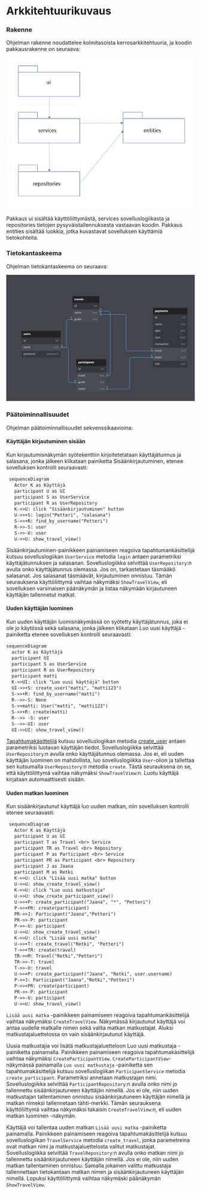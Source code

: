 # Arkkitehtuurikuvaus

### Rakenne

Ohjelman rakenne noudattelee kolmitasoista kerrosarkkitehtuuria, ja koodin pakkausrakenne on seuraava:

![Pakkausrakenne](./kuvat/arkkitehtuuri-pakkaus.png)

Pakkaus ui sisältää käyttöliittymästä, services sovelluslogiikasta ja repositories tietojen pysyväistallennuksesta vastaavan koodin. Pakkaus entities sisältää luokkia, jotka kuvastavat sovelluksen käyttämiä tietokohteita.

### Tietokantaskeema

Ohjelman tietokantaskeema on seuraava:

![Tietokanta skeema](./kuvat/database-schema.png)

### Päätoiminnallisuudet

Ohjelman päätoiminnallisuudet sekvenssikaavioina:


#### Käyttäjän kirjautuminen sisään

Kun kirjautumisnäkymän syötekenttiin kirjoitetetataan käyttäjätunnus ja salasana, jonka jälkeen klikataan painiketta Sisäänkirjautuminen, etenee sovelluksen kontrolli seuraavasti:

```mermaid
 sequenceDiagram
   Actor K as Käyttäjä
   participant U as UI
   participant S as UserService
   participant R as UserRepository
   K->>U: click "Sisäänkirjautuminen" button
   U->>+S: login("Petteri", "salasana")
   S->>+R: find_by_username("Petteri")
   R->>-S: user
   S->>-U: user
   U->>U: show_travel_view()

```

Sisäänkirjautuminen-painikkeen painamiseen reagoiva tapahtumankäsittelijä kutsuu sovelluslogiikan `UserService` metodia `login` antaen parametriksi käyttäjätunnuksen ja salasanan. Sovelluslogiikka selvittää `UserRepository`:n avulla onko käyttäjätunnus olemassa. Jos on, tarkastetaan täsmääkö salasanat. Jos salasanat täsmäävät, kirjautuminen onnistuu. Tämän seurauksena käyttöliittymä vaihtaa näkymäksi `ShowTravelView`, eli sovelluksen varsinaisen päänäkymän ja listaa näkymään kirjautuneen käyttäjän tallennetut matkat.

#### Uuden käyttäjän luominen

Kun uuden käyttäjän luomisnäkymässä on syötetty käyttäjätunnus, joka ei ole jo käytössä sekä salasana, jonka jälkeen klikataan Luo uusi käyttäjä -painiketta etenee sovelluksen kontrolli seuraavasti:

```mermaid
sequenceDiagram
  actor K as Käyttäjä
  participant UI
  participant S as UserService
  participant R as UserRepository
  participant matti
  K->>UI: click "Luo uusi käyttäjä" button
  UI->>+S: create_user("matti", "matti123")
  S->>+R: find_by_username("matti")
  R-->>-S: None
  S->>matti: User("matti", "matti123")
  S->>+R: create(matti)
  R-->> -S: user
  S-->>-UI: user
  UI->>UI: show_travel_view()
```

[Tapahtumakäsittelijä](https://github.com/phuvio/ot-harjoitustyo/blob/main/travel-expense-calculator-app/src/ui/ui.py#L65) kutsuu sovelluslogiikan metodia [create_user](https://github.com/phuvio/ot-harjoitustyo/blob/main/travel-expense-calculator-app/src/services/user_service.py#L28) antaen parametriksi luotavan käyttäjän tiedot. Sovelluslogiikka selvittää `UserRepository`:n avulla onko käyttäjätunnus olemassa. Jos ei, eli uuden käyttäjän luominen on mahdollista, luo sovelluslogiikka `User`-olion ja tallettaa sen kutsumalla `UserRepository`:n metodia `create`. Tästä seurauksena on se, että käyttöliittymä vaihtaa näkymäksi `ShowTravelView`:n. Luotu käyttäjä kirjataan automaattisesti sisään.

#### Uuden matkan luominen

Kun sisäänkirjautunut käyttäjä luo uuden matkan, niin sovelluksen kontrolli etenee seuraavasti:

```mermaid
 sequenceDiagram
   Actor K as Käyttäjä
   participant U as UI
   participant T as Travel <br> Service
   participant TR as Travel <br> Repository
   participant P as Participant <br> Service
   participant PR as Participant <br> Repository
   participant J as Jaana
   participant M as Retki
   K->>U: click "Lisää uusi matka" button
   U->>U: show_create_travel_view()
   K->>U: click "Luo uusi matkustaja"
   U->>U: show_create_participant_view()
   U->>+P: create_participant("Jaana", "*", "Petteri")
   P->>+PR: create(participant)
   PR->>J: Participant("Jaana","Petteri")
   PR->>-P: participant
   P->>-U: participant
   U->>U: show_create_travel_view()
   K->>U: click "Lisää uusi matka"
   U->>+T: create_travel("Retki", "Petteri")
   T->>+TR: create(travel)
   TR->>M: Travel("Retki","Petteri")
   TR->>-T: travel
   T->>-U: travel
   U->>+P: create_participant("Jaana", "Retki", user.username)
   P->>J: Participant("Jaana","Retki","Petteri")
   P->>+PR: create(participant)
   PR->>-P: participant
   P->>-U: participant
   U->>U: show_travel_view()

```

`Lisää uusi matka` -painikkeen painamiseen reagoiva tapahtumankäsittelijä vaihtaa näkymäksi `CreateTravelView`. Näkymässä kirjautunut käyttäjä voi antaa uudelle matkalle nimen sekä valita matkan matkustajat. Aluksi matkustajaluettelossa on vain sisäänkirjautunut käyttäjä. 

Uusia matkustajia voi lisätä matkustajaluetteloon Luo uusi matkustaja -painiketta painamalla. Painikkeen painamiseen reagoiva tapahtumakäsittelijä vaihtaa näkymäksi `CreateParticipantView`. `CreateParticipantView`-näkymässä painamalla `Luo uusi matkustaja` -painiketta sen tapahtumakäsittelijä kutsuu sovelluslogiikan `ParticipantService` metodia `create_participant`. Parametriksi annetaan matkustajan nimi. Sovelluslogiikka selvittää `ParticipantRepository`:n avulla onko nimi jo tallennettu sisäänkirjautuneen käyttäjän nimellä. Jos ei ole, niin uuden matkustajan tallentaminen onnistuu sisäänkirjautuneen käyttäjän nimellä ja matkan nimeksi tallennetaan tähti-merkki. Tämän seurauksena käyttöliittymä vaihtaa näkymäksi takaisin `CreateTravelView`:n, eli uuden matkan luominen -näkymän. 

Käyttäjä voi tallentaa uuden matkan `Lisää uusi matka` -painiketta painamalla. Painikkeen painamiseen reagoiva tapahtumakäsittelijä kutsuu sovelluslogiikan `TravelService` metodia `create_travel`, jonka parametreina ovat matkan nimi ja matkustajaluettelosta valitut matkustajat. Sovelluslogiikka selvittää `TravelRepository`:n avulla onko matkan nimi jo tallennettu sisäänkirjautuneen käyttäjän nimellä. Jos ei ole, niin uuden matkan tallentaminen onnistuu. Samalla jokainen valittu matkustaja tallennettaan tietokantaan matkan nimen ja sisäänkirjautuneen käyttäjän nimellä. Lopuksi käyttöliittymä vaihtaa näkymäski päänäkymän `ShowTravelView`.

